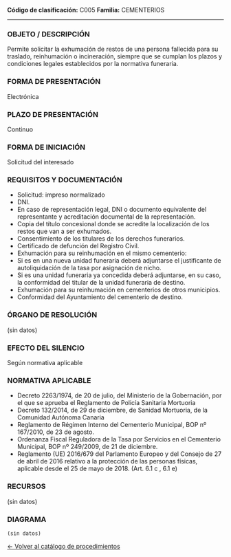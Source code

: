 
**Código de clasificación:** C005
**Familia:** CEMENTERIOS

---

### OBJETO / DESCRIPCIÓN

Permite solicitar la exhumación de restos de una persona fallecida para su traslado, reinhumación o incineración, siempre que se cumplan los plazos y condiciones legales establecidos por la normativa funeraria.

### FORMA DE PRESENTACIÓN

Electrónica

### PLAZO DE PRESENTACIÓN

Continuo

### FORMA DE INICIACIÓN

Solicitud del interesado

### REQUISITOS Y DOCUMENTACIÓN

- Solicitud: impreso normalizado
- DNI.
- En caso de representación legal, DNI o documento equivalente del representante y acreditación documental de la representación.
- Copia del título concesional donde se acredite la localización de los restos que van a ser exhumados.
- Consentimiento de los titulares de los derechos funerarios.
- Certificado de defunción del Registro Civil.
- Exhumación para su reinhumación en el mismo cementerio:
- Si es en una nueva unidad funeraria deberá adjuntarse el justificante de autoliquidación de la tasa por asignación de nicho.
- Si es una unidad funeraria ya concedida deberá adjuntarse, en su caso, la conformidad del titular de la unidad funeraria de destino.
- Exhumación para su reinhumación en cementerios de otros municipios.
- Conformidad del Ayuntamiento del cementerio de destino.

### ÓRGANO DE RESOLUCIÓN

(sin datos)

### EFECTO DEL SILENCIO

Según normativa aplicable

### NORMATIVA APLICABLE

- Decreto 2263/1974, de 20 de julio, del Ministerio de la Gobernación, por el que se aprueba el Reglamento de Policía Sanitaria Mortuoria
- Decreto 132/2014, de 29 de diciembre, de Sanidad Mortuoria,  de la Comunidad Autónoma Canaria
- Reglamento de Régimen Interno del Cementerio  Municipal, BOP nº 167/2010, de 23 de agosto. 
- Ordenanza Fiscal Reguladora de la Tasa por Servicios en el Cementerio Municipal, BOP nº 249/2009, de 21 de diciembre.
- Reglamento (UE) 2016/679 del Parlamento Europeo y del Consejo de 27 de abril de 2016 relativo a la protección de las personas físicas, aplicable desde el 25 de mayo de 2018.  (Art. 6.1 c , 6.1 e)

### RECURSOS

(sin datos)

### DIAGRAMA

```mermaid
(sin datos)
```

[← Volver al catálogo de procedimientos](../buscador.md)